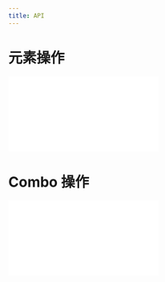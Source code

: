 ```yaml
---
title: API
---
```


# 元素操作

<embed src="@/docs/api/graphFunc/item.zh.md"></embed>

# Combo 操作

<embed src="@/docs/api/graphFunc/combo.zh.md"></embed>

